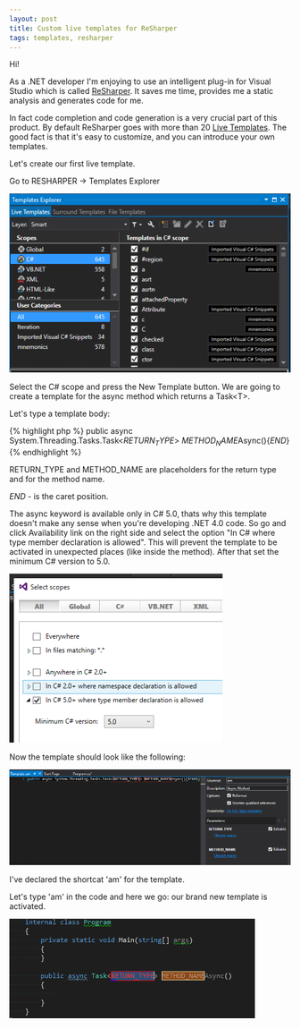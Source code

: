 ```yaml
---
layout: post
title: Custom live templates for ReSharper
tags: templates, resharper
---
```


Hi!

As a .NET developer I'm enjoying to use an intelligent plug-in for Visual Studio which is called [ReSharper](https://www.jetbrains.com/resharper/).
It saves me time, provides me a static analysis and generates code for me.

In fact code completion and code generation is a very crucial part of this product. By default ReSharper goes with more than 20 [Live Templates](https://www.jetbrains.com/resharper/features/code_templates.html). The good fact is that it's easy to customize, and you can introduce your own templates.

Let's create our first live template.

Go to RESHARPER -> Templates Explorer 

![Template Explorer](/images/resharper-custom-live-templates/templates-explorer.PNG)

Select the C# scope and press the New Template button. 
We are going to create a template for the async method which returns a Task\<T\>.

Let's type a template body:

{% highlight php %}
public async System.Threading.Tasks.Task<$RETURN_TYPE$> $METHOD_NAME$Async(){$END$}
{% endhighlight %}

RETURN\_TYPE and METHOD\_NAME are placeholders for the return type and for the method name.

$END$ - is the caret position. 

The async keyword is available only in C# 5.0, thats why this template doesn't make any sense when you're developing .NET 4.0 code. So go and click Availability link on the right side and select the option "In C# where type member declaration is allowed". This will prevent the template to be activated in unexpected places (like inside the method). After that set the minimum C# version to 5.0.


![availability](/images/resharper-custom-live-templates/availability.PNG)

Now the template should look like the following:

![Result](/images/resharper-custom-live-templates/overview.png)

I've declared the shortcat 'am' for the template.

Let's type 'am' in the code and here we go: our brand new template is activated.

![Template in action](/images/resharper-custom-live-templates/in-action.PNG)
